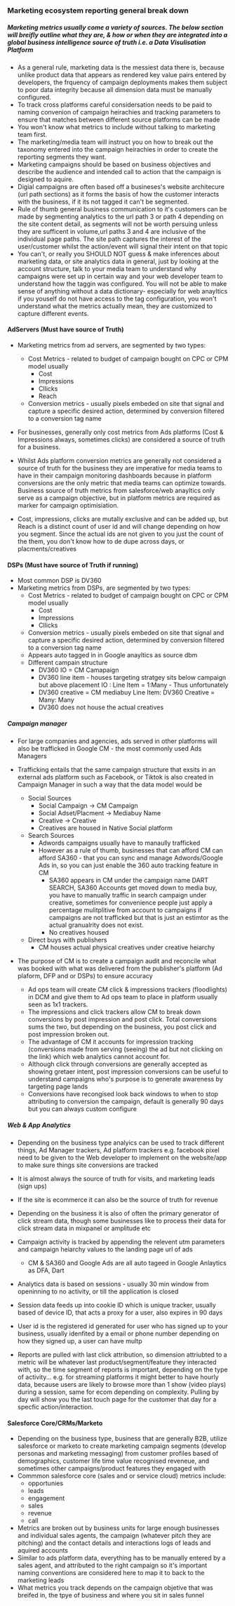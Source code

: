 ### Marketing ecosystem reporting general break down

##### Marketing metrics usually come a variety of sources. The below section will breifly outline what they are, & how or when they are integrated into a global business intelligence source of truth i.e. a Data Visulisation Platform

* As a general rule, marketing data is the messiest data there is, because unlike product data that appears as rendered key value pairs entered by developers, the frquency of campaign deployments makes them subject to poor data integrity because all dimension data must be manually configured. 
* To track cross platforms careful considersation needs to be paid to naming convenion of campaign heirachies and tracking parameters to ensure that matches between different source platforms can be made
* You won't know what metrics to include without talking to marketing team first. 
* The marketing/media team will instruct you on how to break out the taxonomy entered into the campaign heirachies in order to create the reporting segments they want. 
* Marketing campaigns should be based on business objectives and describe the audience and intended call to action that the campaign is designed to aquire. 
* Digial campaigns are often based off a busineses's website architecure (url path sections) as it forms the basis of how the customer interacts with the business, if it its not tagged it can't be segmented.
* Rule of thumb general business communication to it's customers can be made by segmenting analytics to the url path 3 or path 4 depending on the site content detail, as segments will not be worth persuing unless they are sufficent in volume,url paths 3 and 4 are inclusive of the individual page paths. The site path captures the interest of the user/customer whilst the action/event will signal their intent on that topic
* You can't, or really you SHOULD NOT guess & make inferences about marketing data, or site analytics data in general, just by looking at the account structure, talk to your media team to understand why campaigns were set up in certain way and your web developer team to understand how the taggin was configured. You will not be able to make sense of anything without a data dictionary- especially for web anayltics if you youself do not have access to the tag configuration, you won't understand what the metrics actually mean, they are customized to capture different events.


#### AdServers (Must have source of Truth)

* Marketing metrics from ad servers, are segmented by two types:
    * Cost Metrics - related to budget of campaign bought on CPC or CPM model usually
        * Cost
        * Impressions
        * Cllicks
        * Reach
    * Conversion metrics - usually pixels embeded on site that signal and capture a specific desired action, determined by conversion filtered to a conversion tag name

* For businesses, generally only cost metrics from Ads platforms (Cost & Impressions always, sometimes clicks) are considered a source of truth for a business. 
* Whilst Ads platform conversion metrics are generally not considered a source of truth for the business they are imperative for media teams to have in their campaign monitoring dashboards because in platform conversions are the only metric that media teams can optimize towards. Business source of truth metrics from salesforce/web anayltics only serve as a campaign objective, but in platform metrics are required as marker for campaign optimisiation.
* Cost, impressions, clicks are mutally exclusive and can be added up, but Reach is a distinct count of user id and will change depending on how you segment. Since the actual ids are not given to you just the count of the them, you don't know how to de dupe across days, or placments/creatives 

#### DSPs  (Must have source of Truth if running)

* Most common DSP is DV360 
* Marketing metrics from DSPs, are segmented by two types:
    * Cost Metrics - related to budget of campaign bought on CPC or CPM model usually
        * Cost
        * Impressions
        * Cllicks
    * Conversion metrics - usually pixels embeded on site that signal and capture a specific desired action, determined by conversion filtered to a conversion tag name
    * Appears auto tagged in in Google anayltics as source dbm
    * Different campain structure
        * DV360 IO = CM Camapaign 
        * DV360 line item - houses targeting stratgey sits below campaign but above placement IO : Line Item = 1:Many - Thus unfortunately 
        * DV360 creative = CM mediabuy Line Item: DV360 Creative = Many: Many
        * DV360 does not house the actual creatives 
       

##### Campaign manager <br/>


* For large companies and agencies, ads served in other platforms will also be trafficked in Google CM - the most commonly used Ads Managers
* Trafficking entails that the same campaign structure that exsits in an external ads platform such as Facebook, or Tiktok is also created in Campaign Manager in such a way that the data model would be 
    * Social Sources
        * Social Campaign -> CM Campaign
        * Social Adset/Placment -> Mediabuy Name
        * Creative -> Creative
        * Creatives are housed in Native Social platform
    * Search Sources
        * Adwords campaigns usually have to manaully trafficked
        * However as a rule of thumb, businesses that can afford CM can afford SA360 - that you can sync and manage Adwords/Google Ads in, so you can just enable the 360 auto tracking feature in CM 
            * SA360 appears in CM under the campaign name DART SEARCH, SA360 Accounts get moved down to media buy, you have to manually traffic in search campaign under creative, sometimes for convenience people just apply a percentage mulitplitive from account to campaigns if campaigns are not trafficked but that is just an estimtor as the actual granualrity does not exist. 
            * No creatives housed
    * Direct buys with publishers 
        * CM houses actual physical creatives under creative heiarchy 


* The purpose of CM is to create a campaign audit and reconcile what was booked with what was delivered from the publisher's platform (Ad plaform, DFP and or DSPs) to ensure accuracy
    * Ad ops team will create CM click & impressions trackers (floodlights) in DCM and give them to Ad ops team to place in platform usually seen as 1x1 trackers.
    * The impressions and click trackers allow CM to break down conversions by post impression and post click. Total conversions sums the two, but depending on the business, you post click and post impression broken out. 
    * The advantage of CM it accounts for impression tracking (conversions made from serving (seeing) the ad but not clicking on the link) which web analytics cannot account for.
    * Although click through conversions are generally accepted as showing gretaer intent, post impression conversions can be useful to understand campaigns who's purpose is to generate awareness by targeting page lands
    * Conversions have recongised look back windows to when to stop attributing to conversion the campaign, default is generally 90 days but you can always custom configure



##### Web & App Analytics  <br/>

* Depending on the business type analyics can be used to track different things, Ad Manager trackers, Ad platform trackers e.g. facebook pixel need to be given to the Web developer to implement on the website/app to make sure things site conversions are tracked
* It is almost always the source of truth for visits, and marketing leads (sign ups)
* If the site is ecommerce it can also be the source of truth for revenue
* Depending on the business it is also of often the primary generator of click stream data, though some businesses like to process their data for click stream data in mixpanel or amplitude etc
* Campaign activity is tracked by appending the relevent utm parameters and campaign heiarchy values to the landing page url of ads
    * CM & SA360 and Google Ads are all auto tageed in Google Anlaytics as DFA, Dart 

* Analytics data is based on sessions - usually 30 min window from openinning to no activity, or till the application is closed
* Session data feeds up into cookie ID which is unique tracker, usually based of device ID, that acts a proxy for a user, also expires in 90 days
* User id is the registered id generated for user who has signed up to your business, usually idenfited by a email or phone number depending on how they signed up, a user can have multp 
* Reports are pulled with last click attribution, so dimension attriubted to a metric will be whatever last product/segment/feature they interacted with, so the time segment of reports is important, depending on the type of activity... e.g. for streaming platforms it might better to have hourly data, because users are likely to browse more than 1 show (video plays) during a session, same for ecom depending on complexity. Pulling by day will show you the last touch page for the customer that day for a specfic action/interaction. 

#### Salesforce Core/CRMs/Marketo  <br/>

* Depending on the business type, business that are generally B2B, utilize salesforce or marketo to create marketing campaign segments (develop personas and marketing messaging) from customer profiles based of demographics, customer life time value recognised reveneue, and sometimes other campaigns/product features they engaged with
* Commmon salesforce core (sales and or service cloud) metrics include:
    * opportunies
    * leads
    * engagement
    * sales
    * revenue
    * call
* Metrics are broken out by business units for large enough businesses and individual sales agents, the campaign (whatever pitch they are pitching) and the contact details and interactions logs of leads and aquired accounts
* Similar to ads platform data, everything has to be manually entered by a sales agent, and attributed to the right campaign so it's important naming conventions are considered here to map it to back to the marketing leads 
* What metrics you track depends on the campaign objetive that was breifed in, the tpye of business and where you sit in sales funnel 

